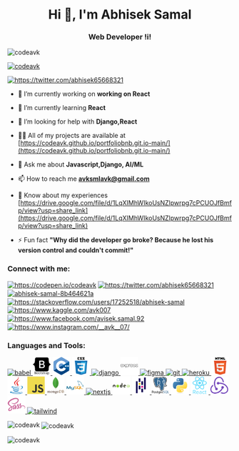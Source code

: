 <h1 align="center">Hi 👋, I'm Abhisek Samal</h1>
<h3 align="center">Web Developer !i!</h3>

<p align="left"> <img src="https://komarev.com/ghpvc/?username=codeavk&label=Profile%20views&color=0e75b6&style=flat" alt="codeavk" /> </p>

<p align="left"> <a href="https://github.com/ryo-ma/github-profile-trophy"><img src="https://github-profile-trophy.vercel.app/?username=codeavk" alt="codeavk" /></a> </p>

<p align="left"> <a href="https://twitter.com/https://twitter.com/abhisek65668321" target="blank"><img src="https://img.shields.io/twitter/follow/https://twitter.com/abhisek65668321?logo=twitter&style=for-the-badge" alt="https://twitter.com/abhisek65668321" /></a> </p>

- 🔭 I’m currently working on **working on React**

- 🌱 I’m currently learning **React**

- 🤝 I’m looking for help with **Django,React**

- 👨‍💻 All of my projects are available at [https://codeavk.github.io/portfoliobnb.git.io-main/](https://codeavk.github.io/portfoliobnb.git.io-main/)

- 💬 Ask me about **Javascript,Django, AI/ML**

- 📫 How to reach me **avksmlavk@gmail.com**

- 📄 Know about my experiences [https://drive.google.com/file/d/1LqXIMhWIkoUsNZlpwrpg7cPCUOJfBmfp/view?usp=share_link](https://drive.google.com/file/d/1LqXIMhWIkoUsNZlpwrpg7cPCUOJfBmfp/view?usp=share_link)

- ⚡ Fun fact **"Why did the developer go broke? Because he lost his version control and couldn't commit!"**

<h3 align="left">Connect with me:</h3>
<p align="left">
<a href="https://codepen.io/https://codepen.io/codeavk" target="blank"><img align="center" src="https://raw.githubusercontent.com/rahuldkjain/github-profile-readme-generator/master/src/images/icons/Social/codepen.svg" alt="https://codepen.io/codeavk" height="30" width="40" /></a>
<a href="https://twitter.com/https://twitter.com/abhisek65668321" target="blank"><img align="center" src="https://raw.githubusercontent.com/rahuldkjain/github-profile-readme-generator/master/src/images/icons/Social/twitter.svg" alt="https://twitter.com/abhisek65668321" height="30" width="40" /></a>
<a href="https://linkedin.com/in/abhisek-samal-8b464621a" target="blank"><img align="center" src="https://raw.githubusercontent.com/rahuldkjain/github-profile-readme-generator/master/src/images/icons/Social/linked-in-alt.svg" alt="abhisek-samal-8b464621a" height="30" width="40" /></a>
<a href="https://stackoverflow.com/users/https://stackoverflow.com/users/17252518/abhisek-samal" target="blank"><img align="center" src="https://raw.githubusercontent.com/rahuldkjain/github-profile-readme-generator/master/src/images/icons/Social/stack-overflow.svg" alt="https://stackoverflow.com/users/17252518/abhisek-samal" height="30" width="40" /></a>
<a href="https://kaggle.com/https://www.kaggle.com/avk007" target="blank"><img align="center" src="https://raw.githubusercontent.com/rahuldkjain/github-profile-readme-generator/master/src/images/icons/Social/kaggle.svg" alt="https://www.kaggle.com/avk007" height="30" width="40" /></a>
<a href="https://fb.com/https://www.facebook.com/avisek.samal.92" target="blank"><img align="center" src="https://raw.githubusercontent.com/rahuldkjain/github-profile-readme-generator/master/src/images/icons/Social/facebook.svg" alt="https://www.facebook.com/avisek.samal.92" height="30" width="40" /></a>
<a href="https://instagram.com/https://www.instagram.com/__avk__07/" target="blank"><img align="center" src="https://raw.githubusercontent.com/rahuldkjain/github-profile-readme-generator/master/src/images/icons/Social/instagram.svg" alt="https://www.instagram.com/__avk__07/" height="30" width="40" /></a>
</p>

<h3 align="left">Languages and Tools:</h3>
<p align="left"> <a href="https://babeljs.io/" target="_blank" rel="noreferrer"> <img src="https://www.vectorlogo.zone/logos/babeljs/babeljs-icon.svg" alt="babel" width="40" height="40"/> </a> <a href="https://getbootstrap.com" target="_blank" rel="noreferrer"> <img src="https://raw.githubusercontent.com/devicons/devicon/master/icons/bootstrap/bootstrap-plain-wordmark.svg" alt="bootstrap" width="40" height="40"/> </a> <a href="https://www.w3schools.com/cpp/" target="_blank" rel="noreferrer"> <img src="https://raw.githubusercontent.com/devicons/devicon/master/icons/cplusplus/cplusplus-original.svg" alt="cplusplus" width="40" height="40"/> </a> <a href="https://www.w3schools.com/css/" target="_blank" rel="noreferrer"> <img src="https://raw.githubusercontent.com/devicons/devicon/master/icons/css3/css3-original-wordmark.svg" alt="css3" width="40" height="40"/> </a> <a href="https://www.djangoproject.com/" target="_blank" rel="noreferrer"> <img src="https://cdn.worldvectorlogo.com/logos/django.svg" alt="django" width="40" height="40"/> </a> <a href="https://expressjs.com" target="_blank" rel="noreferrer"> <img src="https://raw.githubusercontent.com/devicons/devicon/master/icons/express/express-original-wordmark.svg" alt="express" width="40" height="40"/> </a> <a href="https://www.figma.com/" target="_blank" rel="noreferrer"> <img src="https://www.vectorlogo.zone/logos/figma/figma-icon.svg" alt="figma" width="40" height="40"/> </a> <a href="https://git-scm.com/" target="_blank" rel="noreferrer"> <img src="https://www.vectorlogo.zone/logos/git-scm/git-scm-icon.svg" alt="git" width="40" height="40"/> </a> <a href="https://heroku.com" target="_blank" rel="noreferrer"> <img src="https://www.vectorlogo.zone/logos/heroku/heroku-icon.svg" alt="heroku" width="40" height="40"/> </a> <a href="https://www.w3.org/html/" target="_blank" rel="noreferrer"> <img src="https://raw.githubusercontent.com/devicons/devicon/master/icons/html5/html5-original-wordmark.svg" alt="html5" width="40" height="40"/> </a> <a href="https://www.java.com" target="_blank" rel="noreferrer"> <img src="https://raw.githubusercontent.com/devicons/devicon/master/icons/java/java-original.svg" alt="java" width="40" height="40"/> </a> <a href="https://developer.mozilla.org/en-US/docs/Web/JavaScript" target="_blank" rel="noreferrer"> <img src="https://raw.githubusercontent.com/devicons/devicon/master/icons/javascript/javascript-original.svg" alt="javascript" width="40" height="40"/> </a> <a href="https://www.mongodb.com/" target="_blank" rel="noreferrer"> <img src="https://raw.githubusercontent.com/devicons/devicon/master/icons/mongodb/mongodb-original-wordmark.svg" alt="mongodb" width="40" height="40"/> </a> <a href="https://www.mysql.com/" target="_blank" rel="noreferrer"> <img src="https://raw.githubusercontent.com/devicons/devicon/master/icons/mysql/mysql-original-wordmark.svg" alt="mysql" width="40" height="40"/> </a> <a href="https://nextjs.org/" target="_blank" rel="noreferrer"> <img src="https://cdn.worldvectorlogo.com/logos/nextjs-2.svg" alt="nextjs" width="40" height="40"/> </a> <a href="https://nodejs.org" target="_blank" rel="noreferrer"> <img src="https://raw.githubusercontent.com/devicons/devicon/master/icons/nodejs/nodejs-original-wordmark.svg" alt="nodejs" width="40" height="40"/> </a> <a href="https://pandas.pydata.org/" target="_blank" rel="noreferrer"> <img src="https://raw.githubusercontent.com/devicons/devicon/2ae2a900d2f041da66e950e4d48052658d850630/icons/pandas/pandas-original.svg" alt="pandas" width="40" height="40"/> </a> <a href="https://www.postgresql.org" target="_blank" rel="noreferrer"> <img src="https://raw.githubusercontent.com/devicons/devicon/master/icons/postgresql/postgresql-original-wordmark.svg" alt="postgresql" width="40" height="40"/> </a> <a href="https://www.python.org" target="_blank" rel="noreferrer"> <img src="https://raw.githubusercontent.com/devicons/devicon/master/icons/python/python-original.svg" alt="python" width="40" height="40"/> </a> <a href="https://reactjs.org/" target="_blank" rel="noreferrer"> <img src="https://raw.githubusercontent.com/devicons/devicon/master/icons/react/react-original-wordmark.svg" alt="react" width="40" height="40"/> </a> <a href="https://redux.js.org" target="_blank" rel="noreferrer"> <img src="https://raw.githubusercontent.com/devicons/devicon/master/icons/redux/redux-original.svg" alt="redux" width="40" height="40"/> </a> <a href="https://sass-lang.com" target="_blank" rel="noreferrer"> <img src="https://raw.githubusercontent.com/devicons/devicon/master/icons/sass/sass-original.svg" alt="sass" width="40" height="40"/> </a> <a href="https://tailwindcss.com/" target="_blank" rel="noreferrer"> <img src="https://www.vectorlogo.zone/logos/tailwindcss/tailwindcss-icon.svg" alt="tailwind" width="40" height="40"/> </a> </p>

<p><img align="left" src="https://github-readme-stats.vercel.app/api/top-langs?username=codeavk&show_icons=true&locale=en&layout=compact" alt="codeavk" /></p>

<p>&nbsp;<img align="center" src="https://github-readme-stats.vercel.app/api?username=codeavk&show_icons=true&locale=en" alt="codeavk" /></p>

<p><img align="center" src="https://github-readme-streak-stats.herokuapp.com/?user=codeavk&" alt="codeavk" /></p>
